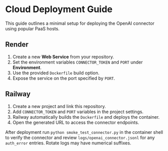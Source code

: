 # Cloud Deployment Guide

This guide outlines a minimal setup for deploying the OpenAI connector using popular PaaS hosts.

## Render
1. Create a new **Web Service** from your repository.
2. Set the environment variables `CONNECTOR_TOKEN` and `PORT` under **Environment**.
3. Use the provided `Dockerfile` build option.
4. Expose the service on the port specified by `PORT`.

## Railway
1. Create a new project and link this repository.
2. Add `CONNECTOR_TOKEN` and `PORT` variables in the project settings.
3. Railway automatically builds the `Dockerfile` and deploys the container.
4. Open the generated URL to access the connector endpoints.

After deployment run `python smoke_test_connector.py` in the container shell to
verify the connector and review `logs/openai_connector.jsonl` for any `auth_error`
entries. Rotate logs may have numerical suffixes.
